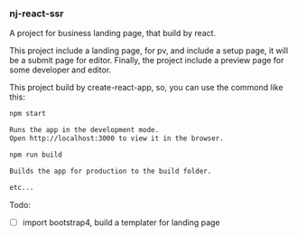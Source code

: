 ### nj-react-ssr

A project for business landing page, that build by react.

This project include a landing page, for pv, and include a setup page, it will be a submit page for editor. Finally, the project include a preview page for some developer and editor.

This project build by create-react-app, so, you can use the commond like this:
```bash
npm start

Runs the app in the development mode.
Open http://localhost:3000 to view it in the browser.

npm run build

Builds the app for production to the build folder.

etc...
```

Todo:

- [ ] import bootstrap4, build a templater for landing page
